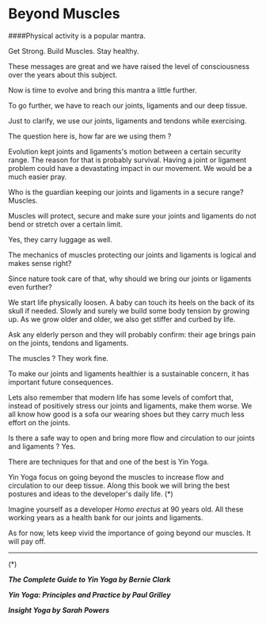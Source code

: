 # Beyond Muscles

####Physical activity is a popular mantra. 

Get Strong. Build Muscles. Stay healthy. 

These messages are great and we have raised the level of consciousness over the years about this subject. 

Now is time to evolve and bring this mantra a little further.

To go further, we have to reach our joints, ligaments and our deep tissue.

Just to clarify, we use our joints, ligaments and tendons while exercising.  

The question here is, how far are we using them ? 

Evolution kept joints and ligaments's motion between a certain security range. The reason for that is probably survival. Having a joint or ligament problem could have a devastating impact in our movement. We would be a much easier pray. 

Who is the guardian keeping our joints and ligaments in a secure range?  Muscles.

Muscles will protect, secure and make sure your joints and ligaments do not bend or stretch over a certain limit. 

Yes, they carry luggage as well.  

The mechanics of muscles protecting our joints and ligaments is logical and makes sense right? 

Since nature took care of that, why should we bring our joints or ligaments even further? 

We start life physically loosen. A baby can touch its heels on the back of its skull if needed.  Slowly and surely we build some body tension by growing up. As we grow older and older, we also get stiffer and curbed by life. 

Ask any elderly person and they will probably confirm: their age brings pain on the joints, tendons and ligaments. 

The muscles ? They work fine. 

To make our joints and ligaments healthier is a sustainable concern, it has important future consequences. 

Lets also remember that modern life has some levels of comfort that, instead of positively stress our joints and ligaments, make them worse. We all know how good is a sofa our wearing shoes but they carry much less effort on the joints. 

Is there a safe way to open and bring more flow and circulation to our joints and ligaments ? Yes. 

There are techniques for that and one of the best is Yin Yoga. 

Yin Yoga focus on going beyond the muscles to increase flow and circulation to our deep tissue. Along this book we will bring the best postures and ideas to the developer's daily life. (*)

Imagine yourself as a developer *Homo erectus* at 90 years old. All these working years as a health bank for our joints and ligaments. 

As for now, lets keep vivid the importance of going beyond our muscles. It will pay off. 

****
(*)

***The Complete Guide to Yin Yoga by Bernie Clark***

***Yin Yoga: Principles and Practice by Paul Grilley***

***Insight Yoga by Sarah Powers***

